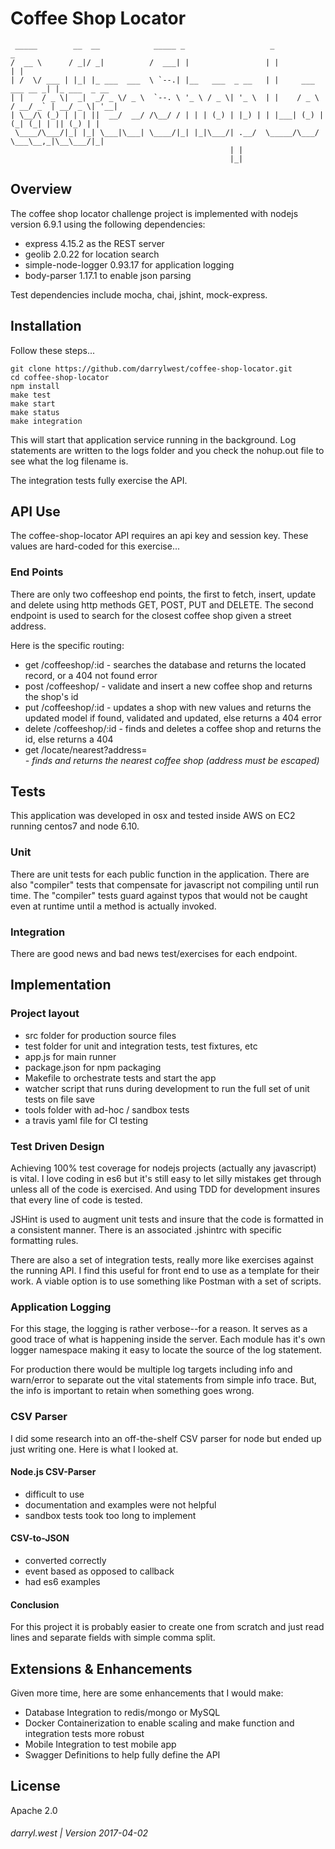 # Coffee Shop Locator

```
 _____        __  __            _____ _                   _                     _
/  __ \      / _|/ _|          /  ___| |                 | |                   | |            
| /  \/ ___ | |_| |_ ___  ___  \ `--.| |__   ___  _ __   | |     ___   ___ __ _| |_ ___  _ __ 
| |    / _ \|  _|  _/ _ \/ _ \  `--. \ '_ \ / _ \| '_ \  | |    / _ \ / __/ _` | __/ _ \| '__|
| \__/\ (_) | | | ||  __/  __/ /\__/ / | | | (_) | |_) | | |___| (_) | (_| (_| | || (_) | |   
 \____/\___/|_| |_| \___|\___| \____/|_| |_|\___/| .__/  \_____/\___/ \___\__,_|\__\___/|_|   
                                                 | |                                          
                                                 |_|                                          
```

## Overview

The coffee shop locator challenge project is implemented with nodejs version 6.9.1 using the following dependencies:

* express 4.15.2 as the REST server
* geolib 2.0.22 for location search
* simple-node-logger 0.93.17 for application logging
* body-parser 1.17.1 to enable json parsing

Test dependencies include mocha, chai, jshint, mock-express.

## Installation

Follow these steps...

```
git clone https://github.com/darrylwest/coffee-shop-locator.git
cd coffee-shop-locator
npm install
make test
make start
make status
make integration
```

This will start that application service running in the background.  Log statements are written to the logs folder and you check the nohup.out file to see what the log filename is.

The integration tests fully exercise the API. 

## API Use

The coffee-shop-locator API requires an api key and session key.  These values are hard-coded for this exercise...

### End Points

There are only two coffeeshop end points, the first to fetch, insert, update and delete using http methods GET, POST, PUT and DELETE.  The second endpoint is used to search for the closest coffee shop given a street address.

Here is the specific routing:

* get /coffeeshop/:id - searches the database and returns the located record, or a 404 not found error
* post /coffeeshop/ - validate and insert a new coffee shop and returns the shop's id
* put /coffeeshop/:id - updates a shop with new values and returns the updated model if found, validated and updated, else returns a 404 error
* delete /coffeeshop/:id - finds and deletes a coffee shop and returns the id, else returns a 404
* get /locate/nearest?address=<address> - finds and returns the nearest coffee shop (address must be escaped)

## Tests

This application was developed in osx and tested inside AWS on EC2 running centos7 and node 6.10.

### Unit

There are unit tests for each public function in the application.  There are also "compiler" tests that compensate for javascript not compiling until run time.  The "compiler" tests guard against typos that would not be caught even at runtime until a method is actually invoked.

### Integration

There are good news and bad news test/exercises for each endpoint.

## Implementation

### Project layout

* src folder for production source files
* test folder for unit and integration tests, test fixtures, etc
* app.js for main runner
* package.json for npm packaging
* Makefile to orchestrate tests and start the app
* watcher script that runs during development to run the full set of unit tests on file save
* tools folder with ad-hoc / sandbox tests
* a travis yaml file for CI testing

### Test Driven Design

Achieving 100% test coverage for nodejs projects (actually any javascript) is vital.  I love coding in es6 but it's still easy to let silly mistakes get through unless all of the code is exercised.  And using TDD for development insures that every line of code is tested.

JSHint is used to augment unit tests and insure that the code is formatted in a consistent manner.  There is an associated .jshintrc with specific formatting rules.

There are also a set of integration tests, really more like exercises against the running API.  I find this useful for front end to use as a template for their work.  A viable option is to use something like Postman with a set of scripts.
  
### Application Logging

For this stage, the logging is rather verbose--for a reason.  It serves as a good trace of what is happening inside the server.  Each module has it's own logger namespace making it easy to locate the source of the log statement.

For production there would be multiple log targets including info and warn/error to separate out the vital statements from simple info trace.  But, the info is important to retain when something goes wrong.

### CSV Parser

I did some research into an off-the-shelf CSV parser for node but ended up just writing one.  Here is what I looked at.

#### Node.js CSV-Parser

* difficult to use
* documentation and examples were not helpful
* sandbox tests took too long to implement

#### CSV-to-JSON

* converted correctly
* event based as opposed to callback
* had es6 examples

#### Conclusion 

For this project it is probably easier to create one from scratch and just read lines and separate fields with simple comma split.

## Extensions & Enhancements

Given more time, here are some enhancements that I would make:

* Database Integration to redis/mongo or MySQL
* Docker Containerization to enable scaling and make function and integration tests more robust
* Mobile Integration to test mobile app
* Swagger Definitions to help fully define the API

## License

Apache 2.0

###### darryl.west | Version 2017-04-02
